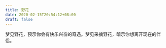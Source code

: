 ```yaml
---
title: 野花
date: 2020-02-15T20:54:12+08:00
draft: false
---
```


梦见野花，预示你会有快乐兴奋的奇遇。梦见采摘野花，暗示你想离开现在的伴侣。